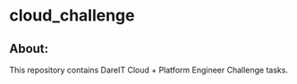 # cloud_challenge

## About:

This repository contains DareIT Cloud + Platform Engineer Challenge tasks.
